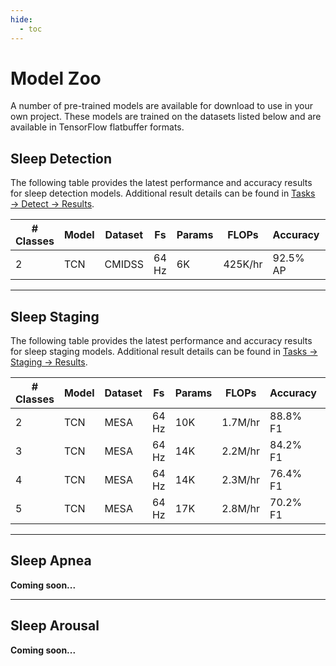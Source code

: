 ```yaml
---
hide:
  - toc
---
```


# Model Zoo

A number of pre-trained models are available for download to use in your own project. These models are trained on the datasets listed below and are available in TensorFlow flatbuffer formats.

## <span class="sk-h2-span">Sleep Detection</span>

The following table provides the latest performance and accuracy results for sleep detection models. Additional result details can be found in [Tasks → Detect → Results](./detect/results.md).

| # Classes | Model | Dataset | Fs     | Params | FLOPs    | Accuracy  | Config       | Download    |
| --------- | ----- | ------- | ------ | ------ | -------- | --------- | ------------ | ----------- |
| 2         | TCN   | CMIDSS  | 64 Hz  | 6K     | 425K/hr  | 92.5% AP  | [config](./) | [model](./) |

---

## <span class="sk-h2-span">Sleep Staging</span>

The following table provides the latest performance and accuracy results for sleep staging models. Additional result details can be found in [Tasks → Staging → Results](./stages/results.md).

| # Classes | Model | Dataset | Fs     | Params | FLOPs    | Accuracy  | Config       | Download    |
| --------- | ----- | ------- | ------ | ------ | -------- | --------- | ------------ | ----------- |
| 2         | TCN   | MESA    | 64 Hz  | 10K    | 1.7M/hr  | 88.8% F1  | [config](./) | [model](./) |
| 3         | TCN   | MESA    | 64 Hz  | 14K    | 2.2M/hr  | 84.2% F1  | [config](./) | [model](./) |
| 4         | TCN   | MESA    | 64 Hz  | 14K    | 2.3M/hr  | 76.4% F1  | [config](./) | [model](./) |
| 5         | TCN   | MESA    | 64 Hz  | 17K    | 2.8M/hr  | 70.2% F1  | [config](./) | [model](./) |

---

## <span class="sk-h2-span">Sleep Apnea</span>

__Coming soon...__

---

## <span class="sk-h2-span">Sleep Arousal</span>

__Coming soon...__
